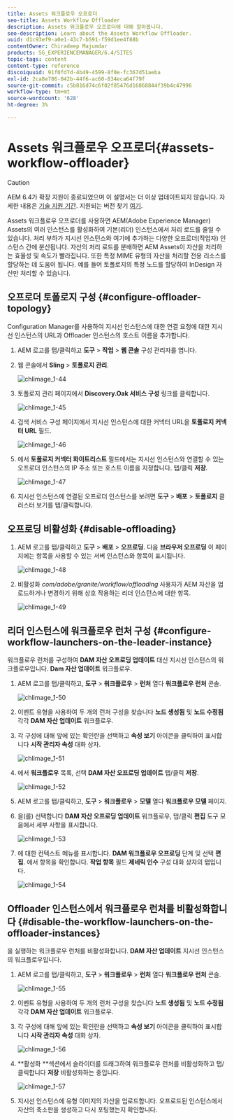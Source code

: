 ```yaml
---
title: Assets 워크플로우 오프로더
seo-title: Assets Workflow Offloader
description: Assets 워크플로우 오프로더에 대해 알아봅니다.
seo-description: Learn about the Assets Workflow Offloader.
uuid: d1c93ef9-a0e1-43c7-b591-f59d1ee4f88b
contentOwner: Chiradeep Majumdar
products: SG_EXPERIENCEMANAGER/6.4/SITES
topic-tags: content
content-type: reference
discoiquuid: 91f0fd7d-4b49-4599-8f0e-fc367d51aeba
exl-id: 2ca8e786-042b-44f6-ac60-834eca64f79f
source-git-commit: c5b816d74c6f02f85476d16868844f39b4c47996
workflow-type: tm+mt
source-wordcount: '628'
ht-degree: 3%

---
```


# Assets 워크플로우 오프로더{#assets-workflow-offloader}

>[!CAUTION]
>
>AEM 6.4가 확장 지원이 종료되었으며 이 설명서는 더 이상 업데이트되지 않습니다. 자세한 내용은 [기술 지원 기간](https://helpx.adobe.com/kr/support/programs/eol-matrix.html). 지원되는 버전 찾기 [여기](https://experienceleague.adobe.com/docs/).

Assets 워크플로우 오프로더를 사용하면 AEM(Adobe Experience Manager) Assets의 여러 인스턴스를 활성화하여 기본(리더) 인스턴스에서 처리 로드를 줄일 수 있습니다. 처리 부하가 지시선 인스턴스와 여기에 추가하는 다양한 오프로더(작업자) 인스턴스 간에 분산됩니다. 자산의 처리 로드를 분배하면 AEM Assets이 자산을 처리하는 효율성 및 속도가 빨라집니다. 또한 특정 MIME 유형의 자산을 처리할 전용 리소스를 할당하는 데 도움이 됩니다. 예를 들어 토폴로지의 특정 노드를 할당하여 InDesign 자산만 처리할 수 있습니다.

## 오프로더 토폴로지 구성 {#configure-offloader-topology}

Configuration Manager를 사용하여 지시선 인스턴스에 대한 연결 요청에 대한 지시선 인스턴스의 URL과 Offloader 인스턴스의 호스트 이름을 추가합니다.

1. AEM 로고를 탭/클릭하고 **도구** > **작업** > **웹 콘솔** 구성 관리자를 엽니다.
1. 웹 콘솔에서 **Sling** >  **토폴로지 관리**.

   ![chlimage_1-44](assets/chlimage_1-44.png)

1. 토폴로지 관리 페이지에서 **Discovery.Oak 서비스 구성** 링크를 클릭합니다.

   ![chlimage_1-45](assets/chlimage_1-45.png)

1. 검색 서비스 구성 페이지에서 지시선 인스턴스에 대한 커넥터 URL을 **토폴로지 커넥터 URL** 필드.

   ![chlimage_1-46](assets/chlimage_1-46.png)

1. 에서 **토폴로지 커넥터 화이트리스트** 필드에서는 지시선 인스턴스와 연결할 수 있는 오프로더 인스턴스의 IP 주소 또는 호스트 이름을 지정합니다. 탭/클릭 **저장**.

   ![chlimage_1-47](assets/chlimage_1-47.png)

1. 지시선 인스턴스에 연결된 오프로더 인스턴스를 보려면 **도구** > **배포** > **토폴로지** 클러스터 보기를 탭/클릭합니다.

## 오프로딩 비활성화 {#disable-offloading}

1. AEM 로고를 탭/클릭하고 **도구** > **배포** > **오프로딩**. 다음 **브라우저 오프로딩** 이 페이지에는 항목을 사용할 수 있는 서버 인스턴스와 항목이 표시됩니다.

   ![chlimage_1-48](assets/chlimage_1-48.png)

1. 비활성화 *com/adobe/granite/workflow/offloading* 사용자가 AEM 자산을 업로드하거나 변경하기 위해 상호 작용하는 리더 인스턴스에 대한 항목.

   ![chlimage_1-49](assets/chlimage_1-49.png)

## 리더 인스턴스에 워크플로우 런처 구성 {#configure-workflow-launchers-on-the-leader-instance}

워크플로우 런처를 구성하여 **DAM 자산 오프로딩 업데이트** 대신 지시선 인스턴스의 워크플로우입니다. **Dam 자산 업데이트** 워크플로우.

1. AEM 로고를 탭/클릭하고, **도구** > **워크플로우** > **런처** 열다 **워크플로우 런처** 콘솔.

   ![chlimage_1-50](assets/chlimage_1-50.png)

1. 이벤트 유형을 사용하여 두 개의 런처 구성을 찾습니다 **노드 생성됨** 및 **노드 수정됨** 각각 **DAM 자산 업데이트** 워크플로우.
1. 각 구성에 대해 앞에 있는 확인란을 선택하고 **속성 보기** 아이콘을 클릭하여 표시합니다 **시작 관리자 속성** 대화 상자.

   ![chlimage_1-51](assets/chlimage_1-51.png)

1. 에서 **워크플로우** 목록, 선택 **DAM 자산 오프로딩 업데이트** 탭/클릭 **저장**.

   ![chlimage_1-52](assets/chlimage_1-52.png)

1. AEM 로고를 탭/클릭하고, **도구** > **워크플로우** > **모델** 열다 **워크플로우 모델** 페이지.
1. 을(를) 선택합니다 **DAM 자산 오프로딩 업데이트** 워크플로우, 탭/클릭 **편집** 도구 모음에서 세부 사항을 표시합니다.

   ![chlimage_1-53](assets/chlimage_1-53.png)

1. 에 대한 컨텍스트 메뉴를 표시합니다. **DAM 워크플로우 오프로딩** 단계 및 선택 **편집**. 에서 항목을 확인합니다. **작업 항목** 필드 **제네릭 인수** 구성 대화 상자의 탭입니다.

   ![chlimage_1-54](assets/chlimage_1-54.png)

## Offloader 인스턴스에서 워크플로우 런처를 비활성화합니다 {#disable-the-workflow-launchers-on-the-offloader-instances}

을 실행하는 워크플로우 런처를 비활성화합니다. **DAM 자산 업데이트** 지시선 인스턴스의 워크플로우입니다.

1. AEM 로고를 탭/클릭하고, **도구** > **워크플로우** > **런처** 열다 **워크플로우 런처** 콘솔.

   ![chlimage_1-55](assets/chlimage_1-55.png)

1. 이벤트 유형을 사용하여 두 개의 런처 구성을 찾습니다 **노드 생성됨** 및 **노드 수정됨** 각각 **DAM 자산 업데이트** 워크플로우.
1. 각 구성에 대해 앞에 있는 확인란을 선택하고 **속성 보기** 아이콘을 클릭하여 표시합니다 **시작 관리자 속성** 대화 상자.

   ![chlimage_1-56](assets/chlimage_1-56.png)

1. **활성화 **섹션에서 슬라이더를 드래그하여 워크플로우 런처를 비활성화하고 탭/클릭합니다 **저장** 비활성화하는 중입니다.

   ![chlimage_1-57](assets/chlimage_1-57.png)

1. 지시선 인스턴스에 유형 이미지의 자산을 업로드합니다. 오프로드된 인스턴스에서 자산의 축소판을 생성하고 다시 포팅했는지 확인합니다.
